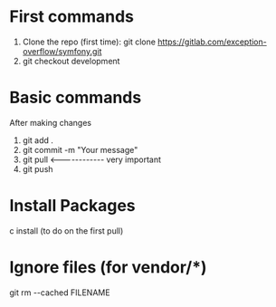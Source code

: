 First commands
========================
1) Clone the repo (first time): git clone https://gitlab.com/exception-overflow/symfony.git
2) git checkout development

Basic commands
========================
After making changes
1) git add .
2) git commit -m "Your message"
3) git pull <------------ very important
4) git push

Install Packages
========================
c install (to do on the first pull)

Ignore files (for vendor/*)
========================
git rm --cached FILENAME